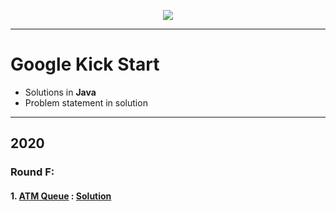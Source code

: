<p align="center">
  <a href="https://codingcompetitions.withgoogle.com/kickstart">
    <img src="https://i1.wp.com/www.afterschoolafrica.com/wp-content/uploads/2020/04/Google-Kick-Start-2020-Coding-Competition.jpg?fit=560%2C720&ssl=1">
  </a>
</p>

----------------------------------------------------------------------------------------------

# Google Kick Start

* Solutions in **Java**
* Problem statement in solution

----------------------------------------------------------------------------------------------

## 2020

### Round F:

#### 1. [ATM Queue](https://codingcompetitions.withgoogle.com/kickstart/round/000000000019ff48/00000000003f4ed8) : [Solution](https://github.com/mughees-asif/google-kickstart/blob/master/RoundF/ATMQueue/src/com/mughees/Solution.java)




